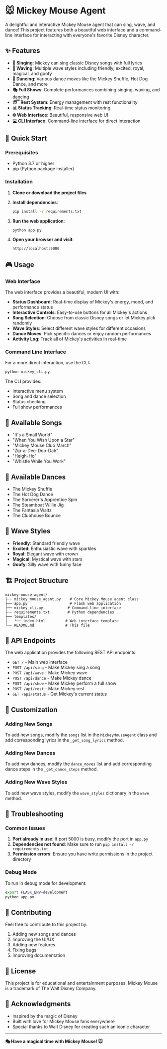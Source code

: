 # 🐭 Mickey Mouse Agent

A delightful and interactive Mickey Mouse agent that can sing, wave, and dance! This project features both a beautiful web interface and a command-line interface for interacting with everyone's favorite Disney character.

## ✨ Features

- **🎤 Singing**: Mickey can sing classic Disney songs with full lyrics
- **👋 Waving**: Multiple wave styles including friendly, excited, royal, magical, and goofy
- **💃 Dancing**: Various dance moves like the Mickey Shuffle, Hot Dog Dance, and more
- **🎭 Full Shows**: Complete performances combining singing, waving, and dancing
- **😴 Rest System**: Energy management with rest functionality
- **📊 Status Tracking**: Real-time status monitoring
- **🌐 Web Interface**: Beautiful, responsive web UI
- **💻 CLI Interface**: Command-line interface for direct interaction

## 🚀 Quick Start

### Prerequisites

- Python 3.7 or higher
- pip (Python package installer)

### Installation

1. **Clone or download the project files**

2. **Install dependencies**:
   ```bash
   pip install -r requirements.txt
   ```

3. **Run the web application**:
   ```bash
   python app.py
   ```

4. **Open your browser and visit**:
   ```
   http://localhost:5000
   ```

## 🎮 Usage

### Web Interface

The web interface provides a beautiful, modern UI with:

- **Status Dashboard**: Real-time display of Mickey's energy, mood, and performance status
- **Interactive Controls**: Easy-to-use buttons for all Mickey's actions
- **Song Selection**: Choose from classic Disney songs or let Mickey pick randomly
- **Wave Styles**: Select different wave styles for different occasions
- **Dance Moves**: Pick specific dances or enjoy random performances
- **Activity Log**: Track all of Mickey's activities in real-time

### Command Line Interface

For a more direct interaction, use the CLI:

```bash
python mickey_cli.py
```

The CLI provides:
- Interactive menu system
- Song and dance selection
- Status checking
- Full show performances

## 🎵 Available Songs

- "It's a Small World"
- "When You Wish Upon a Star"
- "Mickey Mouse Club March"
- "Zip-a-Dee-Doo-Dah"
- "Heigh-Ho"
- "Whistle While You Work"

## 💃 Available Dances

- The Mickey Shuffle
- The Hot Dog Dance
- The Sorcerer's Apprentice Spin
- The Steamboat Willie Jig
- The Fantasia Waltz
- The Clubhouse Bounce

## 👋 Wave Styles

- **Friendly**: Standard friendly wave
- **Excited**: Enthusiastic wave with sparkles
- **Royal**: Elegant wave with crown
- **Magical**: Mystical wave with stars
- **Goofy**: Silly wave with funny face

## 🏗️ Project Structure

```
mickey-mouse-agent/
├── mickey_mouse_agent.py    # Core Mickey Mouse agent class
├── app.py                   # Flask web application
├── mickey_cli.py           # Command-line interface
├── requirements.txt        # Python dependencies
├── templates/
│   └── index.html         # Web interface template
└── README.md              # This file
```

## 🔧 API Endpoints

The web application provides the following REST API endpoints:

- `GET /` - Main web interface
- `POST /api/sing` - Make Mickey sing a song
- `POST /api/wave` - Make Mickey wave
- `POST /api/dance` - Make Mickey dance
- `POST /api/show` - Make Mickey perform a full show
- `POST /api/rest` - Make Mickey rest
- `GET /api/status` - Get Mickey's current status

## 🎨 Customization

### Adding New Songs

To add new songs, modify the `songs` list in the `MickeyMouseAgent` class and add corresponding lyrics in the `_get_song_lyrics` method.

### Adding New Dances

To add new dances, modify the `dance_moves` list and add corresponding dance steps in the `_get_dance_steps` method.

### Adding New Wave Styles

To add new wave styles, modify the `wave_styles` dictionary in the `wave` method.

## 🐛 Troubleshooting

### Common Issues

1. **Port already in use**: If port 5000 is busy, modify the port in `app.py`
2. **Dependencies not found**: Make sure to run `pip install -r requirements.txt`
3. **Permission errors**: Ensure you have write permissions in the project directory

### Debug Mode

To run in debug mode for development:

```bash
export FLASK_ENV=development
python app.py
```

## 🤝 Contributing

Feel free to contribute to this project by:

1. Adding new songs and dances
2. Improving the UI/UX
3. Adding new features
4. Fixing bugs
5. Improving documentation

## 📄 License

This project is for educational and entertainment purposes. Mickey Mouse is a trademark of The Walt Disney Company.

## 🙏 Acknowledgments

- Inspired by the magic of Disney
- Built with love for Mickey Mouse fans everywhere
- Special thanks to Walt Disney for creating such an iconic character

---

**🎭 Have a magical time with Mickey Mouse! 🐭**